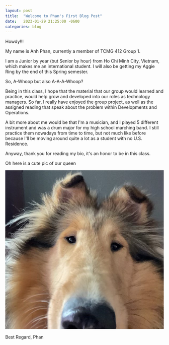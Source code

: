 ```yaml
---
layout: post
title:  "Welcome to Phan's First Blog Post"
date:   2023-01-29 21:25:00 -0600
categories: blog
---
```

Howdy!!!

My name is Anh Phan, currently a member of TCMG 412 Group 1.

I am a Junior by year (but Senior by hour) from Ho Chi Minh City, Vietnam, which makes me an international student. I will also be getting my Aggie Ring by the end of this Spring semester. 

So, A-Whoop but also A-A-A-Whoop?

Being in this class, I hope that the material that our group would learned and practice, would help grow and developed into our roles as technology managers. So far, I really have enjoyed the group project, as well as the assigned reading that speak about the problem within Developments and Operations.

A bit more about me would be that I'm a musician, and I played 5 different instrument and was a drum major for my high school marching band. I still practice them nowadays from time to time, but not much like before because I'll be moving around quite a lot as a student with no U.S. Residence.

Anyway, thank you for reading my bio, it's an honor to be in this class.

Oh here is a cute pic of our queen

![Reveille the Queen](/assets/Rev-Social.JPG)

Best Regard,
Phan
